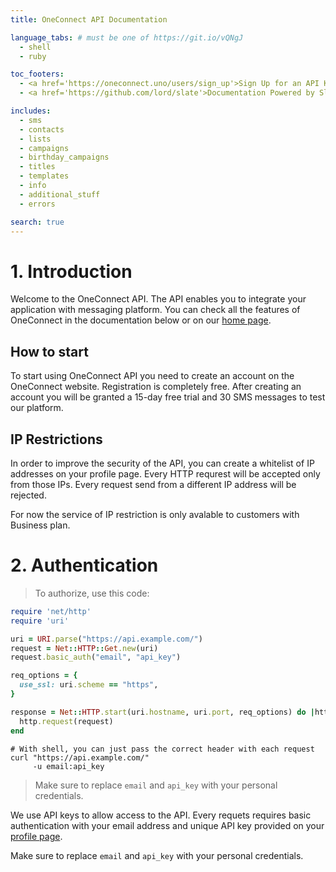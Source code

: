 ```yaml
---
title: OneConnect API Documentation

language_tabs: # must be one of https://git.io/vQNgJ
  - shell
  - ruby

toc_footers:
  - <a href='https://oneconnect.uno/users/sign_up'>Sign Up for an API Key</a>
  - <a href='https://github.com/lord/slate'>Documentation Powered by Slate</a>

includes:
  - sms
  - contacts
  - lists
  - campaigns
  - birthday_campaigns
  - titles
  - templates
  - info
  - additional_stuff
  - errors

search: true
---
```


# 1. Introduction

Welcome to the OneConnect API. The API enables you to integrate your application with messaging platform. You can check all the features of OneConnect in the documentation below or on our [home page](https://oneconnect.uno).


## How to start
To start using OneConnect API you need to create an account on the OneConnect website. Registration is completely free. After creating an account you will be granted a 15-day free trial and 30 SMS messages to test our platform.

## IP Restrictions

In order to improve the security of the API, you can create a whitelist of IP addresses on your profile page. Every HTTP requrest will be accepted only from those IPs. Every request send from a different IP address will be rejected.

For now the service of IP restriction is only avalable to customers with Business plan.

# 2. Authentication

> To authorize, use this code:

```ruby
require 'net/http'
require 'uri'

uri = URI.parse("https://api.example.com/")
request = Net::HTTP::Get.new(uri)
request.basic_auth("email", "api_key")

req_options = {
  use_ssl: uri.scheme == "https",
}

response = Net::HTTP.start(uri.hostname, uri.port, req_options) do |http|
  http.request(request)
end
```

```shell
# With shell, you can just pass the correct header with each request
curl "https://api.example.com/"
     -u email:api_key
```

> Make sure to replace `email` and `api_key` with your personal credentials.

We use API keys to allow access to the API. Every requets requires basic authentication with your email address and unique API key provided on your [profile page](https://oneconnect.uno/sms/account).

<aside class="notice">
Make sure to replace <code>email</code> and <code>api_key</code> with your personal credentials.
</aside>